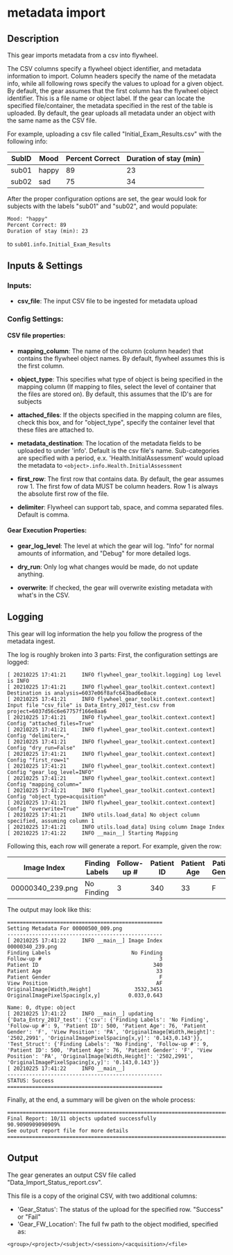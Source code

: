 # metadata import

## Description

This gear imports metadata from a csv into flywheel.

The CSV columns specify a flywheel object identifier, and metadata information to import.
Column headers specify the name of the metadata info, while all following rows specify 
the values to upload for a given object.  By default, the gear assumes that the first 
column has the flywheel object identifier.  This is a file name or object label.  If the
gear can locate the specified file/container, the metadata specified in the rest of the 
table is uploaded.  By default, the gear uploads all metadata under an object with the
same name as the CSV file.  

For example, uploading a csv file called "Initial_Exam_Results.csv" with the following
info:

| SubID       | Mood        | Percent Correct | Duration of stay (min) |
| ----------- | ----------- | --------------- | ---------------------- |
| sub01  | happy | 89 | 23 |
| sub02  | sad | 75 | 34 |


After the proper configuration options are set, the gear would look for subjects with 
the labels "sub01" and "sub02", and would populate:

    Mood: "happy"
    Percent Correct: 89
    Duration of stay (min): 23
   
to `sub01.info.Initial_Exam_Results`



## Inputs & Settings

### Inputs:

 - **csv_file**: The input CSV file to be ingested for metadata upload
  

  
### Config Settings:

#### CSV file properties:

 - **mapping_column**: The name of the column (column header) that contains the flywheel
 object names.  By default, flywheel assumes this is the first column.

 - **object_type**: This specifies what type of object is being specified in the 
 mapping column (If mapping to files, select the level of container that the files are
 stored on).  By default, this assumes that the ID's are for subjects
 
 - **attached_files**: If the objects specified in the mapping column are files, check 
 this box, and for "object_type", specify the container level that these files are
 attached to.
  
 - **metadata_destination**: The location of the metadata fields to be uploaded to under
  'info'.  Default is the csv file's name.  Sub-categories are specified with a period,
   e.x. 'Health.InitialAssessment' would upload the metadata to 
   `<object>.info.Health.InitialAssessment`

 - **first_row**: The first row that contains data.  By default, the gear assumes row 1.
  The first fow of data MUST be column headers.  Row 1 is always the absolute first row 
  of the file.
 
 - **delimiter**: Flywheel can support tab, space, and comma separated files.  Default 
 is comma.

#### Gear Execution Properties:

 - **gear_log_level**: The level at which the gear will log.  "Info" for normal amounts
 of information, and "Debug" for more detailed logs.

 - **dry_run**: Only log what changes would be made, do not update anything.
 
 - **overwrite**: If checked, the gear will overwrite existing metadata with what's in 
 the CSV.
 
 
## Logging

This gear will log information the help you follow the progress of the metadata ingest.

The log is roughly broken into 3 parts:  First, the configuration settings are logged:

```
[ 20210225 17:41:21     INFO flywheel_gear_toolkit.logging] Log level is INFO
[ 20210225 17:41:21     INFO flywheel_gear_toolkit.context.context] Destination is analysis=6037e06f8afc643bad6e8ace
[ 20210225 17:41:21     INFO flywheel_gear_toolkit.context.context] Input file "csv_file" is Data_Entry_2017_test.csv from project=6037d56c6e67757f166e8aa6
[ 20210225 17:41:21     INFO flywheel_gear_toolkit.context.context] Config "attached_files=True"
[ 20210225 17:41:21     INFO flywheel_gear_toolkit.context.context] Config "delimiter=,"
[ 20210225 17:41:21     INFO flywheel_gear_toolkit.context.context] Config "dry_run=False"
[ 20210225 17:41:21     INFO flywheel_gear_toolkit.context.context] Config "first_row=1"
[ 20210225 17:41:21     INFO flywheel_gear_toolkit.context.context] Config "gear_log_level=INFO"
[ 20210225 17:41:21     INFO flywheel_gear_toolkit.context.context] Config "mapping_column="
[ 20210225 17:41:21     INFO flywheel_gear_toolkit.context.context] Config "object_type=acquisition"
[ 20210225 17:41:21     INFO flywheel_gear_toolkit.context.context] Config "overwrite=True"
[ 20210225 17:41:21     INFO utils.load_data] No object column specified, assuming column 1
[ 20210225 17:41:21     INFO utils.load_data] Using column Image Index
[ 20210225 17:41:22     INFO __main__] Starting Mapping
```


Following this, each row will generate a report.  For example, given the row:

| Image Index | Finding Labels | Follow-up # | Patient ID | Patient Age | Patient Gender | View Position | "OriginalImage[Width,Height]" | "OriginalImagePixelSpacing[x,y]" |
| ----------- | -------------- | ----------- | ---------- | ----------- | -------------- | ------------- | ----------------------------- | -------------------------------- |
| 00000340_239.png | No Finding | 3 | 340 | 33 | F | AF | "3532,3451" | "0.033,0.643" |


The output may look like this:

```[ 20210225 17:41:22     INFO __main__] 
==================================================
Setting Metadata For 00000500_009.png
--------------------------------------------------
[ 20210225 17:41:22     INFO __main__] Image Index                       00000340_239.png
Finding Labels                          No Finding
Follow-up #                                      3
Patient ID                                     340
Patient Age                                     33
Patient Gender                                   F
View Position                                   AF
OriginalImage[Width,Height]              3532,3451
OriginalImagePixelSpacing[x,y]         0.033,0.643

Name: 0, dtype: object
[ 20210225 17:41:22     INFO __main__] updating {'Data_Entry_2017_test': {'csv': {'Finding Labels': 'No Finding', 'Follow-up #': 9, 'Patient ID': 500, 'Patient Age': 76, 'Patient Gender': 'F', 'View Position': 'PA', 'OriginalImage[Width,Height]': '2502,2991', 'OriginalImagePixelSpacing[x,y]': '0.143,0.143'}}, 'Test_Struct': {'Finding Labels': 'No Finding', 'Follow-up #': 9, 'Patient ID': 500, 'Patient Age': 76, 'Patient Gender': 'F', 'View Position': 'PA', 'OriginalImage[Width,Height]': '2502,2991', 'OriginalImagePixelSpacing[x,y]': '0.143,0.143'}}
[ 20210225 17:41:22     INFO __main__] 
--------------------------------------------------
STATUS: Success
==================================================
```

Finally, at the end, a summary will be given on the whole process:
```
===============================================================================
Final Report: 10/11 objects updated successfully
90.9090909090909%
See output report file for more details
===============================================================================
```

## Output

The gear generates an output CSV file called "Data_Import_Status_report.csv".

This file is a copy of the original CSV, with two additional columns:

- 'Gear_Status': The status of the upload for the specified row.  "Success" or "Fail"
- 'Gear_FW_Location': The full fw path to the object modified, specified as: 

`<group>/<project>/<subject>/<session>/<acquisition>/<file>`




